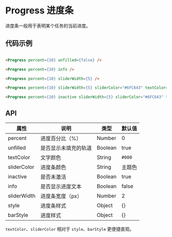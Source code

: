 
# Progress 进度条

进度条一般用于表明某个任务的当前进度。

## 代码示例
```html

<Progress percent={10} unfilled={false} />

<Progress percent={10} info />

<Progress percent={10} sliderWidth={5} />

<Progress percent={10} sliderWidth={5} sliderColor="#6FC643" textColor="#6FC643" info />

<Progress percent={10} inactive sliderWidth={5} sliderColor="#6FC643" textColor="#6FC643" info />

```

## API

属性 | 说明 | 类型 | 默认值
----|-----|------|------
percent | 进度百分比（%） | Number | 0
unfilled | 是否显示未填充的轨道 | Boolean | true
textColor | 文字颜色 | String | `#000`
sliderColor | 进度条颜色 | String | 主题色
inactive | 是否未激活 | Boolean | true
info | 是否显示进度文本 | Boolean | false
sliderWidth | 进度条宽度（px） | Number | 2
style | 进度条样式 | Object | {}
barStyle | 进度样式 | Object | {}

`textColor`、`sliderColor` 相对于 `style`、`barStyle` 更便捷直观。